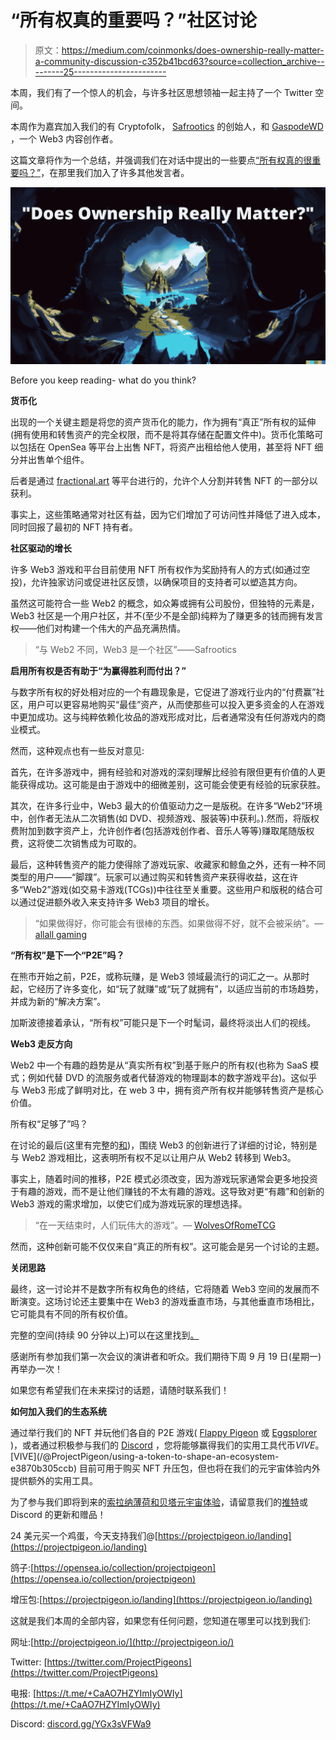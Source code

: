 # “所有权真的重要吗？”社区讨论

> 原文：<https://medium.com/coinmonks/does-ownership-really-matter-a-community-discussion-c352b41bcd63?source=collection_archive---------25----------------------->

本周，我们有了一个惊人的机会，与许多社区思想领袖一起主持了一个 Twitter 空间。

本周作为嘉宾加入我们的有 Cryptofolk， [Safrootics](https://twitter.com/safrootics) 的创始人，和 [GaspodeWD](https://twitter.com/GaspodeWD) ，一个 Web3 内容创作者。

这篇文章将作为一个总结，并强调我们在对话中提出的一些要点[“所有权真的很重要吗？”](https://twitter.com/i/spaces/1OwGWwjrYPeGQ?s=20)，在那里我们加入了许多其他发言者。

![](img/9d3e2d8c04af343d6d441149a571556a.png)

Before you keep reading- what do you think?

**货币化**

出现的一个关键主题是将您的资产货币化的能力，作为拥有“真正”所有权的延伸(拥有使用和转售资产的完全权限，而不是将其存储在配置文件中)。货币化策略可以包括在 OpenSea 等平台上出售 NFT，将资产出租给他人使用，甚至将 NFT 细分并出售单个组件。

后者是通过 [fractional.art](https://fractional.art/) 等平台进行的，允许个人分割并转售 NFT 的一部分以获利。

事实上，这些策略通常对社区有益，因为它们增加了可访问性并降低了进入成本，同时回报了最初的 NFT 持有者。

**社区驱动的增长**

许多 Web3 游戏和平台目前使用 NFT 所有权作为奖励持有人的方式(如通过空投)，允许独家访问或促进社区反馈，以确保项目的支持者可以塑造其方向。

虽然这可能符合一些 Web2 的概念，如众筹或拥有公司股份，但独特的元素是，Web3 社区是一个用户社区，并不(至少不是全部)纯粹为了赚更多的钱而拥有发言权——他们对构建一个伟大的产品充满热情。

> “与 Web2 不同，Web3 是一个社区”——Safrootics

**启用所有权是否有助于“为赢得胜利而付出？”**

与数字所有权的好处相对应的一个有趣现象是，它促进了游戏行业内的“付费赢”社区，用户可以更容易地购买“最佳”资产，从而使那些可以投入更多资金的人在游戏中更加成功。这与纯粹依赖化妆品的游戏形成对比，后者通常没有任何游戏内的商业模式。

然而，这种观点也有一些反对意见:

首先，在许多游戏中，拥有经验和对游戏的深刻理解比经验有限但更有价值的人更能获得成功。这可能是由于游戏中的细微差别，这可能会使更有经验的玩家获胜。

其次，在许多行业中，Web3 最大的价值驱动力之一是版税。在许多“Web2”环境中，创作者无法从二次销售(如 DVD、视频游戏、服装等)中获利。).然而，将版权费附加到数字资产上，允许创作者(包括游戏创作者、音乐人等等)赚取尾随版权费，这将使二次销售成为可取的。

最后，这种转售资产的能力使得除了游戏玩家、收藏家和鲸鱼之外，还有一种不同类型的用户——“脚蹼”。玩家可以通过购买和转售资产来获得收益，这在许多“Web2”游戏(如交易卡游戏(TCGs))中往往至关重要。这些用户和版税的结合可以通过促进额外收入来支持许多 Web3 项目的增长。

> “如果做得好，你可能会有很棒的东西。如果做得不好，就不会被采纳”。—[allall gaming](https://twitter.com/AllinAllgaming)

**“所有权”是下一个“P2E”吗？**

在熊市开始之前，P2E，或称玩赚，是 Web3 领域最流行的词汇之一。从那时起，它经历了许多变化，如“玩了就赚”或“玩了就拥有”，以适应当前的市场趋势，并成为新的“解决方案”。

加斯波德接着承认，“所有权”可能只是下一个时髦词，最终将淡出人们的视线。

**Web3 走反方向**

Web2 中一个有趣的趋势是从“真实所有权”到基于账户的所有权(也称为 SaaS 模式；例如代替 DVD 的流服务或者代替游戏的物理副本的数字游戏平台)。这似乎与 Web3 形成了鲜明对比，在 web 3 中，拥有资产所有权并能够转售资产是核心价值。

所有权“足够了”吗？

在讨论的最后(这里有完整的[和](https://twitter.com/i/spaces/1OwGWwjrYPeGQ?s=20))，围绕 Web3 的创新进行了详细的讨论，特别是与 Web2 游戏相比，这表明所有权不足以让用户从 Web2 转移到 Web3。

事实上，随着时间的推移，P2E 模式必须改变，因为游戏玩家通常会更多地投资于有趣的游戏，而不是让他们赚钱的不太有趣的游戏。这导致对更“有趣”和创新的 Web3 游戏的需求增加，以使它们成为游戏玩家的理想选择。

> “在一天结束时，人们玩伟大的游戏”。— [WolvesOfRomeTCG](https://twitter.com/WolvesOfRomeTCG)

然而，这种创新可能不仅仅来自“真正的所有权”。这可能会是另一个讨论的主题。

**关闭思路**

最终，这一讨论并不是数字所有权角色的终结，它将随着 Web3 空间的发展而不断演变。这场讨论还主要集中在 Web3 的游戏垂直市场，与其他垂直市场相比，它可能具有不同的所有权价值。

完整的空间(持续 90 分钟以上)可以在这里找到[。](https://twitter.com/i/spaces/1OwGWwjrYPeGQ?s=20)

感谢所有参加我们第一次会议的演讲者和听众。我们期待下周 9 月 19 日(星期一)再举办一次！

如果您有希望我们在未来探讨的话题，请随时联系我们！

**如何加入我们的生态系统**

通过举行我们的 NFT 并玩他们各自的 P2E 游戏( [Flappy Pigeon](https://projectpigeon.io/FlappyPigeon) 或 [Eggsplorer](https://projectpigeon.io/EggGame) )，或者通过积极参与我们的 [Discord](https://medium.com/@ProjectPigeon/discord.gg/YGx3sVFWa9) ，您将能够赢得我们的实用工具代币$VIVE。 [$VIVE](/@ProjectPigeon/using-a-token-to-shape-an-ecosystem-e3870b305ccb) 目前可用于购买 NFT 升压包，但也将在我们的元宇宙体验内外提供额外的实用工具。

为了参与我们即将到来的[索拉纳薄荷和贝塔元宇宙体验](/@ProjectPigeon/profile-pigeons-your-ticket-to-our-metaverse-cfd6a6e1d600)，请留意我们的[推特](https://twitter.com/ProjectPigeons)或 Discord 的更新和赠品！

24 美元买一个鸡蛋，今天支持我们@[https://projectpigeon.io/landing](https://projectpigeon.io/landing)

鸽子:[https://opensea.io/collection/projectpigeon](https://opensea.io/collection/projectpigeon)

增压包:[https://projectpigeon.io/landing](https://projectpigeon.io/landing)

这就是我们本周的全部内容，如果您有任何问题，您知道在哪里可以找到我们:

网址:[http://projectpigeon.io/](http://projectpigeon.io/)

Twitter: [https://twitter.com/ProjectPigeons](https://twitter.com/ProjectPigeons)

电报: [https://t.me/+CaAO7HZYImIyOWIy](https://t.me/+CaAO7HZYImIyOWIy)

Discord: [discord.gg/YGx3sVFWa9](https://t.co/nIS4leETX0)